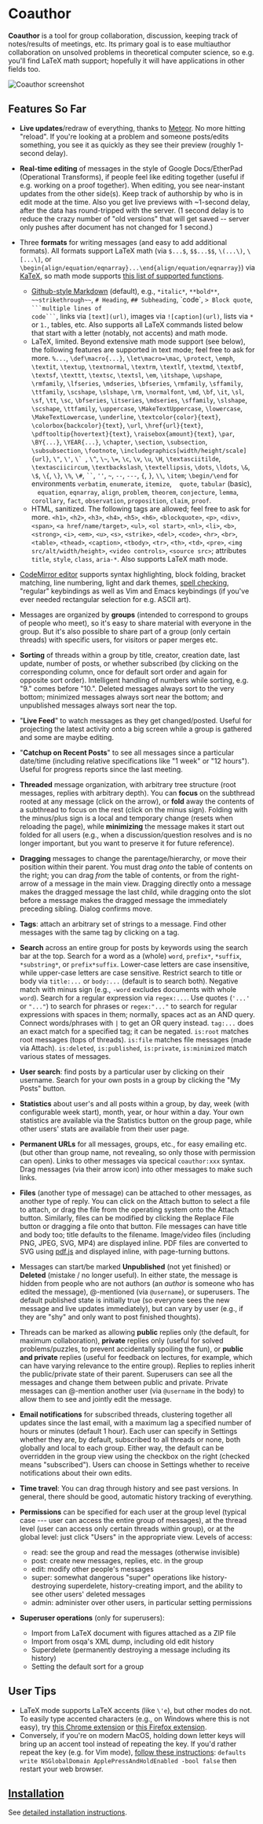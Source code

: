 # Coauthor #

**Coauthor** is a tool for group collaboration, discussion, keeping track of
notes/results of meetings, etc.  Its primary goal is to ease multiauthor
collaboration on unsolved problems in theoretical computer science, so
e.g. you'll find LaTeX math support; hopefully it will have applications
in other fields too.

![Coauthor screenshot](http://erikdemaine.org/software/coauthor_large.png)

## Features So Far ##

* **Live updates**/redraw of everything, thanks to
  [Meteor](https://www.meteor.com/).  No more hitting "reload".
  If you're looking at a problem and someone posts/edits something,
  you see it as quickly as they see their preview (roughly 1-second delay).

* **Real-time editing** of messages in the style of Google Docs/EtherPad
  (Operational Transforms), if people feel like editing together
  (useful if e.g. working on a proof together).
  When editing, you see near-instant updates from the other side(s).
  Keep track of authorship by who is in edit mode at the time.
  Also you get live previews with ~1-second delay, after the data has
  round-tripped with the server.  (1 second delay is to reduce the crazy
  number of "old versions" that will get saved -- server only pushes after
  document has not changed for 1 second.)

* Three **formats** for writing messages (and easy to add additional formats).
  All formats support LaTeX math (via `$...$`, `$$...$$`, `\(...\)`, `\[...\]`,
  or `\begin{align/equation/eqnarray}...\end{align/equation/eqnarray}`)
  via [KaTeX](https://khan.github.io/KaTeX/), so math mode supports
  [this list of supported functions](https://github.com/Khan/KaTeX/wiki/Function-Support-in-KaTeX).

  * [Github-style Markdown](https://guides.github.com/features/mastering-markdown/)
    (default), e.g., `*italic*`, `**bold**`, `~~strikethrough~~`,
    `# Heading`, `## Subheading`, \`code\`, `> Block quote`,
    <code>\`\`\`multiple lines of code\`\`\`</code>,
    links via `[text](url)`, images via `![caption](url)`,
    lists via `*` or `1.`, tables, etc.
    Also supports all LaTeX commands listed below that start with a letter
    (notably, not accents) and math mode.
  * LaTeX, limited.  Beyond extensive math mode support (see below),
    the following features are supported in text mode; feel free to ask
    for more.  `%...`, `\def\macro{...}`, `\let\macro=\mac`, `\protect`,
    `\emph`, `\textit`, `\textup`, `\textnormal`, `\textrm`, `\textlf`,
    `\textmd`, `\textbf`, `\textsf`, `\texttt`, `\textsc`, `\textsl`,
    `\em`, `\itshape`, `\upshape`, `\rmfamily`, `\lfseries`, `\mdseries`,
    `\bfseries`, `\rmfamily`, `\sffamily`, `\ttfamily`, `\scshape`, `\slshape`,
    `\rm`, `\normalfont`, `\md`, `\bf`, `\it`, `\sl`, `\sf`, `\tt`, `\sc`,
    `\bfseries`, `\itseries`, `\mdseries`, `\sffamily`, `\slshape`,
    `\scshape`, `\ttfamily`, `\uppercase`, `\MakeTextUppercase`,
    `\lowercase`, `\MakeTextLowercase`, `\underline`,
    `\textcolor{color}{text}`, `\colorbox{backcolor}{text}`,
    `\url`, `\href{url}{text}`, `\pdftooltip{hovertext}{text}`,
    `\raisebox{amount}{text}`, `\par`,
    `\BY{...}`, `\YEAR{...}`,
    `\chapter`, `\section`, `\subsection`, `\subsubsection`, `\footnote`,
    `\includegraphics[width/height/scale]{url}`,
    `\"`, `\'`, ```\` ```, `\^`, `\~`, `\=`, `\c`, `\v`, `\u`, `\H`,
    `\textasciitilde`, `\textasciicircum`, `\textbackslash`,
    `\textellipsis`, `\dots`, `\ldots`,
    `\&`, `\$`, `\{`, `\}`, `\%`, `\#`, ``` `` ```, `''`,
    `~`, `--`, `---`, `{`, `}`, `\\`, `\item`;
    `\begin/\end` for environments `verbatim`, `enumerate`, `itemize`,
    `quote`, `tabular` (basic),
    `equation`, `eqnarray`, `align`,
    `problem`, `theorem`, `conjecture`, `lemma`, `corollary`, `fact`,
    `observation`, `proposition`, `claim`, `proof`.
  * HTML, sanitized.  The following tags are allowed; feel free to ask for
    more.  `<h1>`, `<h2>`, `<h3>`, `<h4>`, `<h5>`, `<h6>`,
    `<blockquote>`, `<p>`, `<div>`, `<span>`,
    `<a href/name/target>`, `<ul>`, `<ol start>`, `<nl>`, `<li>`, `<b>`,
    `<strong>`, `<i>`, `<em>`, `<u>`, `<s>`, `<strike>`, `<del>`, `<code>`,
    `<hr>`, `<br>`, `<table>`, `<thead>`, `<caption>`,
    `<tbody>`, `<tr>`, `<th>`, `<td>`, `<pre>`,
    `<img src/alt/width/height>`, `<video controls>`, `<source src>`;
    attributes `title`, `style`, `class`, `aria-*`.
    Also supports LaTeX math mode.

* [CodeMirror editor](http://codemirror.net/) supports syntax highlighting,
  block folding, bracket matching, line numbering, light and dark themes,
  [spell checking](https://github.com/NextStepWebs/codemirror-spell-checker),
  "regular" keybindings as well as Vim and Emacs keybindings
  (if you've ever needed rectangular selection for e.g. ASCII art).

* Messages are organized by **groups** (intended to correspond to groups of
  people who meet), so it's easy to share material with everyone in the group.
  But it's also possible to share part of a group (only certain threads)
  with specific users, for visitors or paper merges etc.

* **Sorting** of threads within a group by title, creator, creation date,
  last update, number of posts, or whether subscribed (by clicking on the
  corresponding column, once for default sort order and again for
  opposite sort order).  Intelligent handling of numbers while sorting,
  e.g. "9." comes before "10.".  Deleted messages always sort to the very
  bottom; minimized messages always sort near the bottom; and unpublished
  messages always sort near the top.

* "**Live Feed**" to watch messages as they get changed/posted.  Useful for
  projecting the latest activity onto a big screen while a group is gathered
  and some are maybe editing.

* "**Catchup on Recent Posts**" to see all messages since a particular date/time
  (including relative specifications like "1 week" or "12 hours").
  Useful for progress reports since the last meeting.

* **Threaded** message organization, with arbitrary tree structure (root
  messages, replies with arbitrary depth).  You can **focus** on the subthread
  rooted at any message (click on the arrow), or **fold** away the contents of
  a subthread to focus on the rest (click on the minus sign).
  Folding with the minus/plus sign is a local and temporary change (resets when
  reloading the page), while **minimizing** the message makes it start out
  folded for all users (e.g., when a discussion/question resolves and is
  no longer important, but you want to preserve it for future reference).

* **Dragging** messages to change the parentage/hierarchy, or move their
  position within their parent.  You must drag *onto* the table of contents
  on the right; you can drag *from* the table of contents, or from the
  right-arrow of a message in the main view.
  Dragging directly onto a message makes the dragged message the last child,
  while dragging onto the slot before a message makes the dragged message the
  immediately preceding sibling.  Dialog confirms move.

* **Tags**: attach an arbitrary set of strings to a message.  Find other
  messages with the same tag by clicking on a tag.

* **Search** across an entire group for posts by keywords using the search bar
  at the top.  Search for a word as a (whole) `word`, `prefix*`, `*suffix`,
  `*substring*`, or `prefix*suffix`.
  Lower-case letters are case insensitive,
  while upper-case letters are case sensitive.
  Restrict search to title or body via `title:...` or `body:...`
  (default is to search both).
  Negative match with minus sign
  (e.g., `-word` excludes documents with whole `word`).
  Search for a regular expression via `regex:...`.
  Use quotes (`'...'` or `"..."`) to search for phrases or `regex:"..."`
  to search for regular expressions with spaces in them; normally,
  spaces act as an AND query.
  Connect words/phrases with `|` to get an OR query instead.
  `tag:...` does an exact match for a specified tag; it can be negated.
  `is:root` matches root messages (tops of threads).
  `is:file` matches file messages (made via Attach).
  `is:deleted`, `is:published`, `is:private`, `is:minimized` match various
  states of messages.

* **User search**:
  find posts by a particular user by clicking on their username.
  Search for your own posts in a group by clicking the "My Posts" button.

* **Statistics** about user's and all posts within a group, by day, week
  (with configurable week start), month, year, or hour within a day.
  Your own statistics are available via the Statistics button on the group
  page, while other users' stats are available from their user page.

* **Permanent URLs** for all messages, groups, etc., for easy emailing etc.
  (but other than group name, not revealing, so only those with permission
  can open).  Links to other messages via specical `coauthor:xxx` syntax.
  Drag messages (via their arrow icon) into other messages to make such links.

* **Files** (another type of message) can be attached to other messages, as
  another type of reply.  You can click on the Attach button to select a file
  to attach, or drag the file from the operating system onto the Attach
  button.  Similarly, files can be modified by clicking the Replace File
  button or dragging a file onto that button.
  File messages can have title and body too; title defaults to the filename.
  Image/video files (including PNG, JPEG, SVG, MP4) are displayed inline.
  PDF files are converted to SVG using
  [pdf.js](https://mozilla.github.io/pdf.js/)
  and displayed inline, with page-turning buttons.

* Messages can start/be marked **Unpublished** (not yet finished) or
  **Deleted** (mistake / no longer useful).
  In either state, the message is hidden from people who are not authors
  (an *author* is someone who has edited the message), @-mentioned
  (via `@username`), or superusers.
  The default published state is initially true (so everyone sees the new
  message and live updates immediately), but can vary by user (e.g., if they
  are "shy" and only want to post finished thoughts).

* Threads can be marked as allowing **public** replies only (the default, for
  maximum collaboration), **private** replies only (useful for solved
  problems/puzzles, to prevent accidentally spoiling the fun), or
  **public and private** replies (useful for feedback on lectures, for example,
  which can have varying relevance to the entire group).  Replies to replies
  inherit the public/private state of their parent.  Superusers can
  see all the messages and change them between public and private.
  Private messages can @-mention another user (via `@username` in the body)
  to allow them to see and jointly edit the message.

* **Email notifications** for subscribed threads, clustering together all
  updates since the last email, with a maximum lag a specified number of
  hours or minutes (default 1 hour).
  Each user can specify in Settings whether they are, by default, subscribed
  to all threads or none, both globally and local to each group.
  Either way, the default can be overridden in the group view using the
  checkbox on the right (checked means "subscribed").
  Users can choose in Settings whether to receive notifications
  about their own edits.

* **Time travel**: You can drag through history and see past versions.
  In general, there should be good, automatic history tracking of everything.

* **Permissions** can be specified for each user at the group level
  (typical case --- user can access the entire group of messages),
  at the thread level (user can access only certain threads within group),
  or at the global level: just click "Users" in the appropriate view.
  Levels of access:

     * read: see the group and read the messages (otherwise invisible)
     * post: create new messages, replies, etc. in the group
     * edit: modify other people's messages
     * super: somewhat dangerous "super" operations like history-destroying
       superdelete, history-creating import, and the ability to see other users'
       deleted messages
     * admin: administer over other users, in particular setting permissions

* **Superuser operations** (only for superusers):
  * Import from LaTeX document with figures attached as a ZIP file
  * Import from osqa's XML dump, including old edit history
  * Superdelete (permanently destroying a message including its history)
  * Setting the default sort for a group

## User Tips ##

* LaTeX mode supports LaTeX accents (like `\'e`), but other modes do not.  To
  easily type accented characters (e.g., on Windows where this is not easy), try
  [this Chrome extension](https://chrome.google.com/webstore/detail/fastaccent/gkadokkbkifbfpiljldcnnpkebpannhb/related?hl=en-GB)
  or
  [this Firefox extension](https://addons.mozilla.org/en-us/firefox/addon/easyaccent/).
* Conversely, if you're on modern MacOS, holding down letter keys will bring
  up an accent tool instead of repeating the key.  If you'd rather repeat the
  key (e.g. for Vim mode),
  [follow these instructions](http://www.idownloadblog.com/2015/01/14/how-to-enable-key-repeats-on-your-mac/):
  `defaults write NSGlobalDomain ApplePressAndHoldEnabled -bool false`
  then restart your web browser.

## [Installation](INSTALL.md) ##

See [detailed installation instructions](INSTALL.md).

